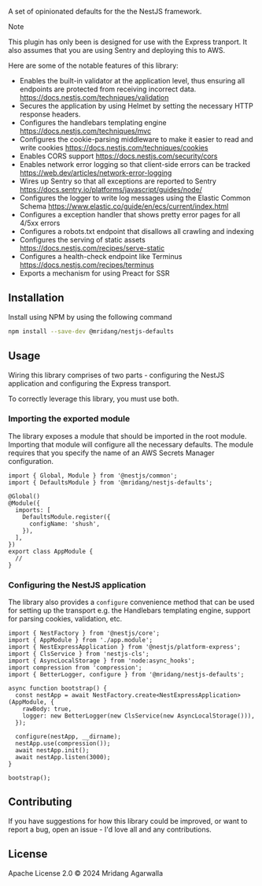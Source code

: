 A set of opinionated defaults for the the NestJS framework.

> [!NOTE]
> This plugin has only been is designed for use with the Express tranport. It
> also assumes that you are using Sentry and deploying this to AWS.

Here are some of the notable features of this library:

- Enables the built-in validator at the application level, thus ensuring all endpoints are protected from receiving incorrect data.
  https://docs.nestjs.com/techniques/validation
- Secures the application by using Helmet by setting the necessary HTTP response headers.
- Configures the handlebars templating engine https://docs.nestjs.com/techniques/mvc
- Configures the cookie-parsing middleware to make it easier to read and write cookies https://docs.nestjs.com/techniques/cookies
- Enables CORS support https://docs.nestjs.com/security/cors
- Enables network error logging so that client-side errors can be tracked https://web.dev/articles/network-error-logging
- Wires up Sentry so that all exceptions are reported to Sentry
  https://docs.sentry.io/platforms/javascript/guides/node/
- Configures the logger to write log messages using the Elastic Common Schema
  https://www.elastic.co/guide/en/ecs/current/index.html
- Configures a exception handler that shows pretty error pages for all 4/5xx errors
- Configures a robots.txt endpoint that disallows all crawling and indexing
- Configures the serving of static assets https://docs.nestjs.com/recipes/serve-static
- Configures a health-check endpoint like Terminus https://docs.nestjs.com/recipes/terminus
- Exports a mechanism for using Preact for SSR

## Installation

Install using NPM by using the following command

```sh
npm install --save-dev @mridang/nestjs-defaults
```

## Usage

Wiring this library comprises of two parts - configuring the NestJS application
and configuring the Express transport.

To correctly leverage this library, you must use both.

### Importing the exported module

The library exposes a module that should be imported in the root module.
Importing that module will configure all the necessary defaults. The module
requires that you specify the name of an AWS Secrets Manager configuration.

```
import { Global, Module } from '@nestjs/common';
import { DefaultsModule } from '@mridang/nestjs-defaults';

@Global()
@Module({
  imports: [
    DefaultsModule.register({
      configName: 'shush',
    }),
  ],
})
export class AppModule {
  //
}
```

### Configuring the NestJS application

The library also provides a `configure` convenience method that can be used for
setting up the transport e.g. the Handlebars templating engine, support for
parsing cookies, validation, etc.

```
import { NestFactory } from '@nestjs/core';
import { AppModule } from './app.module';
import { NestExpressApplication } from '@nestjs/platform-express';
import { ClsService } from 'nestjs-cls';
import { AsyncLocalStorage } from 'node:async_hooks';
import compression from 'compression';
import { BetterLogger, configure } from '@mridang/nestjs-defaults';

async function bootstrap() {
  const nestApp = await NestFactory.create<NestExpressApplication>(AppModule, {
    rawBody: true,
    logger: new BetterLogger(new ClsService(new AsyncLocalStorage())),
  });

  configure(nestApp, __dirname);
  nestApp.use(compression());
  await nestApp.init();
  await nestApp.listen(3000);
}

bootstrap();
```

## Contributing

If you have suggestions for how this library could be improved, or
want to report a bug, open an issue - I'd love all and any
contributions.

## License

Apache License 2.0 © 2024 Mridang Agarwalla
